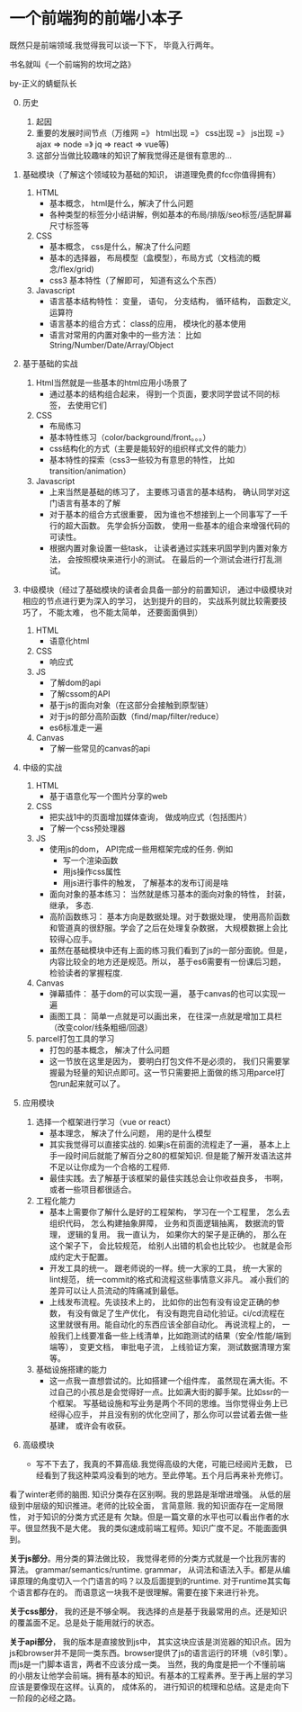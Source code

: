 # 一个前端狗的前端小本子

既然只是前端领域.我觉得我可以谈一下下， 毕竟入行两年。

书名就叫《一个前端狗的坎坷之路》

by-正义的蜻蜓队长

0. 历史
    1. 起因
    2. 重要的发展时间节点（万维网 =》 html出现 =》 css出现 =》 js出现 =》 ajax => node =》 jq => react => vue等)
    3. 这部分当做比较趣味的知识了解我觉得还是很有意思的...
1. 基础模块（了解这个领域较为基础的知识， 讲道理免费的fcc你值得拥有）
    1. HTML
        * 基本概念， html是什么，解决了什么问题
        * 各种类型的标签分小结讲解，例如基本的布局/排版/seo标签/适配屏幕尺寸标签等
    2. CSS
        * 基本概念， css是什么，解决了什么问题
        * 基本的选择器， 布局模型（盒模型），布局方式（文档流的概念/flex/grid)
        * css3 基本特性（了解即可， 知道有这么个东西） 
    4. Javascript
        * 语言基本结构特性： 变量， 语句， 分支结构， 循环结构， 函数定义, 运算符
        * 语言基本的组合方式： class的应用， 模块化的基本使用
        * 语言对常用的内置对象中的一些方法： 比如String/Number/Date/Array/Object
2. 基于基础的实战
    1. Html当然就是一些基本的html应用小场景了
        * 通过基本的结构组合起来， 得到一个页面，要求同学尝试不同的标签， 去使用它们
    2. CSS
        * 布局练习
        * 基本特性练习（color/background/front。。。）
        * css结构化的方式（主要是能较好的组织样式文件的能力）
        * 基本特性的探索（css3一些较为有意思的特性， 比如transition/animation）
    3. Javascript
        * 上来当然是基础的练习了， 主要练习语言的基本结构， 确认同学对这门语言有基本的了解
        * 对于基本的组合方式很重要， 因为谁也不想接到上一个同事写了一千行的超大函数。 先学会拆分函数， 使用一些基本的组合来增强代码的可读性。
        * 根据内置对象设置一些task， 让读者通过实践来巩固学到内置对象方法， 会按照模块来进行小的测试。 在最后的一个测试会进行打乱测试。
3. 中级模块（经过了基础模块的读者会具备一部分的前置知识， 通过中级模块对相应的节点进行更为深入的学习， 达到提升的目的， 实战系列就比较需要技巧了， 不能太难， 也不能太简单， 还要面面俱到）
    1. HTML
        * 语意化html
    2. CSS
        * 响应式
    3. JS
        * 了解dom的api
        * 了解cssom的API
        * 基于js的面向对象（在这部分会接触到原型链）
        * 对于js的部分高阶函数（find/map/filter/reduce）
        * es6标准走一遍
    4. Canvas
        * 了解一些常见的canvas的api
4. 中级的实战
    1. HTML
        * 基于语意化写一个图片分享的web
    2. CSS
        * 把实战1中的页面增加媒体查询， 做成响应式（包括图片）
        * 了解一个css预处理器
    3. JS
        * 使用js的dom， API完成一些用框架完成的任务. 例如
            * 写一个渲染函数
            * 用js操作css属性
            * 用js进行事件的触发， 了解基本的发布订阅是啥
        * 面向对象的基本练习： 当然就是练习基本的面向对象的特性， 封装， 继承， 多态.
        * 高阶函数练习： 基本方向是数据处理。对于数据处理， 使用高阶函数和管道真的很舒服。学会了之后在处理复杂数据， 大规模数据上会比较得心应手。
        * 虽然在基础模块中还有上面的练习我们看到了js的一部分面貌。但是， 内容比较全的地方还是规范。所以， 基于es6需要有一份课后习题， 检验读者的掌握程度.
    4. Canvas 
        * 弹幕插件： 基于dom的可以实现一遍， 基于canvas的也可以实现一遍
        * 画图工具： 简单一点就是可以画出来， 在往深一点就是增加工具栏（改变color/线条粗细/回退）
    5. parcel打包工具的学习
        * 打包的基本概念， 解决了什么问题
        * 这一节放在这里是因为， 要明白打包文件不是必须的， 我们只需要掌握最为轻量的知识点即可。这一节只需要把上面做的练习用parcel打包run起来就可以了。
5. 应用模块
    1. 选择一个框架进行学习（vue or react）
        * 基本理念， 解决了什么问题， 用的是什么模型
        * 其实我觉得可以直接实战的. 如果js在前面的流程走了一遍， 基本上上手一段时间后就能了解百分之80的框架知识. 但是能了解开发语法这并不足以让你成为一个合格的工程师. 
        * 最佳实践。去了解基于该框架的最佳实践总会让你收益良多， 书啊， 或者一些项目都很适合。
    2. 工程化能力
        * 基本上需要你了解什么是好的工程架构， 学习在一个工程里， 怎么去组织代码， 怎么构建抽象屏障， 业务和页面逻辑抽离， 数据流的管理， 逻辑的复用。 我一直认为， 如果你大的架子是正确的， 那么在这个架子下， 会比较规范， 给别人出错的机会也比较少。 也就是会形成约定大于配置。 
        * 开发工具的统一。 跟老师说的一样。统一大家的工具， 统一大家的lint规范， 统一commit的格式和流程这些事情意义非凡。 减小我们的差异可以让人员流动的阵痛减到最低。
        * 上线发布流程。先谈技术上的， 比如你的出包有没有设定正确的参数， 有没有做足了生产优化， 有没有跑完自动化验证。ci/cd流程在这里就很有用。能自动化的东西应该全部自动化。 再说流程上的， 一般我们上线要准备一些上线清单，比如跑测试的结果（安全/性能/端到端等）， 变更文档， 审批电子流， 上线验证方案， 测试数据清理方案等。
    3. 基础设施搭建的能力
        * 这一点我一直想尝试的。比如搭建一个组件库， 虽然现在满大街。不过自己的小孩总是会觉得好一点。比如满大街的脚手架。比如ssr的一个框架。 写基础设施和写业务是两个不同的思维。当你觉得业务上已经得心应手，  并且没有别的优化空间了，那么你可以尝试着去做一些基建， 或许会有收获。

6. 高级模块
    *  写不下去了，我真的不算高级.我觉得高级的大佬，可能已经阅片无数， 已经看到了我这种菜鸡没看到的地方。至此停笔。五个月后再来补充修订。

看了winter老师的脑图. 知识分类存在区别啊。我的思路是渐增进增强。 从低的层级到中层级的知识推进。老师的比较全面， 言简意赅. 我的知识面存在一定局限性， 对于知识的分类方式还是有 欠缺。但是一篇文章的水平也可以看出作者的水平。很显然我不是大佬。
我的类似速成前端工程师。知识广度不足。不能面面俱到。

**关于js部分**。用分类的算法做比较， 我觉得老师的分类方式就是一个比我厉害的算法。 grammar/semantics/runtime. 
grammar， 从词法和语法入手。都是从编译原理的角度切入一个门语言的吗？以及后面提到的runtime. 对于runtime其实每个语言都存在的。 而语意这一块我不是很理解。需要在接下来进行补充。

**关于css部分**， 我的还是不够全啊。 我选择的点是基于我最常用的点。还是知识的覆盖面不足。总是处于能用就行的状态。

**关于api部分**， 我的版本是直接放到js中， 其实这块应该是浏览器的知识点。因为js和browser并不是同一类东西。browser提供了js的语言运行的环境（v8引擎）。而js是一门脚本语言，两者不应该分成一类。 当然，我的角度是把一个不懂前端的小朋友让他学会前端。拥有基本的知识。有基本的工程素养。至于再上层的学习应该是要像现在这样。认真的， 成体系的， 进行知识的梳理和总结。这是走向下一阶段的必经之路。